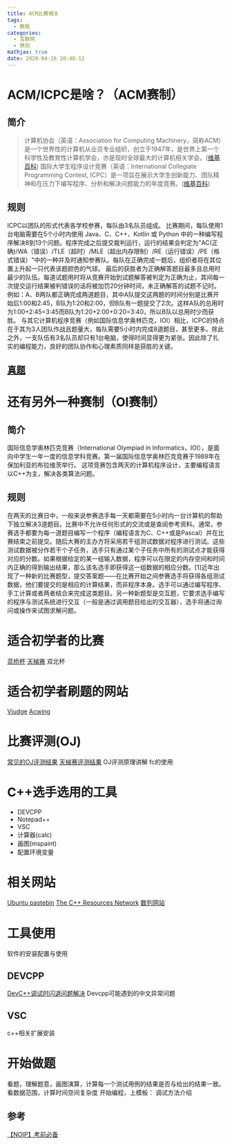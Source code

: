 ```yaml
---
title: ACM比赛相关
tags:
  - 教程
categories:
  - 互联网
  - 原创
mathjax: true
date: 2020-04-16 20:48:12
---
```

# ACM/ICPC是啥？（ACM赛制）
## 简介
> 计算机协会（英语：Association for Computing Machinery，简称ACM）是一个世界性的计算机从业员专业组织，创立于1947年，是世界上第一个科学性及教育性计算机学会，亦是现时全球最大的计算机相关学会。([维基百科](https://zh.wikipedia.org/wiki/%E8%AE%A1%E7%AE%97%E6%9C%BA%E5%8D%8F%E4%BC%9A))
> 国际大学生程序设计竞赛（英语：International Collegiate Programming Contest, ICPC）是一项旨在展示大学生创新能力、团队精神和在压力下编写程序、分析和解决问题能力的年度竞赛。([维基百科](https://zh.wikipedia.org/wiki/%E5%9B%BD%E9%99%85%E5%A4%A7%E5%AD%A6%E7%94%9F%E7%A8%8B%E5%BA%8F%E8%AE%BE%E8%AE%A1%E7%AB%9E%E8%B5%9B))

## 规则
ICPC以团队的形式代表各学校参赛，每队由3名队员组成。
比赛期间，每队使用1台电脑需要在5个小时内使用 Java、C、C++、Kotlin 或 Python 中的一种编写程序解决8到13个问题。程序完成之后提交裁判运行，运行的结果会判定为"AC(正确)/WA（错误）/TLE（超时）/MLE（超出内存限制）/RE（运行错误）/PE（格式错误）"中的一种并及时通知参赛队。每队在正确完成一题后，组织者将在其位置上升起一只代表该题颜色的气球。
最后的获胜者为正确解答题目最多且总用时最少的队伍。每道试题用时将从竞赛开始到试题解答被判定为正确为止，其间每一次提交运行结果被判错误的话将被加罚20分钟时间，未正确解答的试题不记时。例如：A、B两队都正确完成两道题目，其中A队提交这两题的时间分别是比赛开始后1:00和2:45，B队为1:20和2:00，但B队有一题提交了2次。这样A队的总用时为1:00+2:45=3:45而B队为1:20+2:00+0:20=3:40，所以B队以总用时少而获胜。
与其它计算机程序竞赛（例如国际信息学奥林匹克，IOI）相比，ICPC的特点在于其为3人团队作战且题量大，每队需要5小时内完成8道题目，甚至更多。除此之外，一支队伍有3名队员却只有1台电脑，使得时间显得更为紧张。因此除了扎实的编程能力，良好的团队协作和心理素质同样是获胜的关键。

## [真题](https://icpcarchive.ecs.baylor.edu/index.php?option=com_onlinejudge&Itemid=8)

# 还有另外一种赛制（OI赛制）
## 简介
国际信息学奥林匹克竞赛（International Olympiad in Informatics，IOI），是面向中学生一年一度的信息学科竞赛。第一届国际信息学奥林匹克竞赛于1989年在保加利亚的布拉维茨举行。
这项竞赛包含两天的计算机程序设计，主要编程语言以C++为主，解决各类算法问题。
## 规则
在两天的比赛日中，一般来说参赛选手每一天都需要在5小时内一台计算机的帮助下独立解决3道题目。比赛中不允许任何形式的交流或是查阅参考资料。通常，参赛选手都要为每一道题目编写一个程序（编程语言为C、C++或是Pascal）并在比赛结束之前提交。随后大赛的主办方将采用若干组测试数据对程序进行测试。这些测试数据被分作若干个子任务，选手只有通过某个子任务中所有的测试点才能获得对应的分数。如果根据给定的某一组输入数据，程序可以在限定的内存空间和时间内正确的得到输出结果，那么该名选手即获得这一组数据的相应分数。[1]近年出现了一种新的比赛题型，提交答案题——在比赛开始之间参赛选手将获得各组测试数据，他们要提交的是相应的计算结果，而非程序本身。选手可以通过编写程序、手工计算或者两者结合来完成这类题目。另一种新题型是交互题，它要求选手编写的程序与测试系统进行交互（一般是通过调用题目给出的交互器），选手将通过询问或操作来试图求解问题。

# 适合初学者的比赛
[蓝桥杯](http://dasai.lanqiao.cn/)
[天梯赛](https://gplt.patest.cn/regulation)
双北杯

# 适合初学者刷题的网站
[Vjudge](https://vjudge.net/)
[Acwing](https://www.acwing.com/)

# 比赛评测(OJ)
[常见的OJ评测结果](https://blog.csdn.net/dghcs18/article/details/97930388)
[天梯赛评测结果](https://gplt.patest.cn/regulation)
OJ评测原理讲解
fc的使用

# C++选手选用的工具
 - DEVCPP
 - Notepad++
 - VSC
 - 计算器(calc)
 - 画图(mspaint)
 - 配置环境变量

# 相关网站
[Ubuntu pastebin](https://paste.ubuntu.com/)
[The C++ Resources Network](http://cplusplus.com/)
[数列网站](https://oeis.org/?language=chineseS)

# 工具使用
软件的安装配置与使用
## DEVCPP
[DevC++调试时闪退问题解决](https://blog.csdn.net/qq_40875354/article/details/94389306)
Devcpp可能遇到的中文异常问题
## VSC
c++相关扩展安装

# 开始做题
看题，理解题意，画图演算，计算每一个测试用例的结果是否与给出的结果一致。
看数据范围，计算时间空间复杂度
开始编程，上模板：
调试方法介绍

## 参考
[【NOIP】考前必备](/2015/11/03/NOIP-考前必备/)